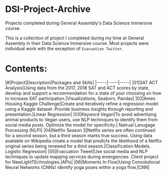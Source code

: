 # DSI-Project-Archive
Projects completed during General Assembly's Data Science Immersive course.

This is a collection of project I completed during my time at General Assembly in their Data Science Immersive course.
Most projects were individual work with the exception of `Evacuation Twitter`.

# Contents:
|#|Project|Description|Packages and Skills|
|-----|-----|-----|
|01|SAT ACT Analysis|Using data from the 2017, 2018 SAT and ACT scores by state, develop and support a recommendation for a state of your choosing on how to increase SAT participation.|Visualizations, Seaborn, Pandas|
|02|Ames Housing Kaggle Challenge|Create and iteratively refine a regression model using a Kaggle dataset. Provide business insights through reporting and presentation.|Linear Regression|
|03|Keyword Vegan|To avoid advertising animal products to Vegan users, use NLP techinques to identify them from social media posts. Optimize the model for specificity.| Natrual Lanugage Processing (NLP)|
|04|Netflix Season 3|Netlfix series are often continued for a second season, but a third season marks true success. Using data available on Wikipedia create a model that predicts the likelihood of a Netflix original series being renewed for a third season.|Classification Models, Logistic Regression|
|05|Evacuation Tweet|Use social media and NLP techniques to update mapping services during emergencies. Client project for NewLightTEchnologies.|APIs|
|06|Moments In Flow|Using Convolutional Neural Networks (CNNs) identify yoga poses within a yoga flow.|CNN|
